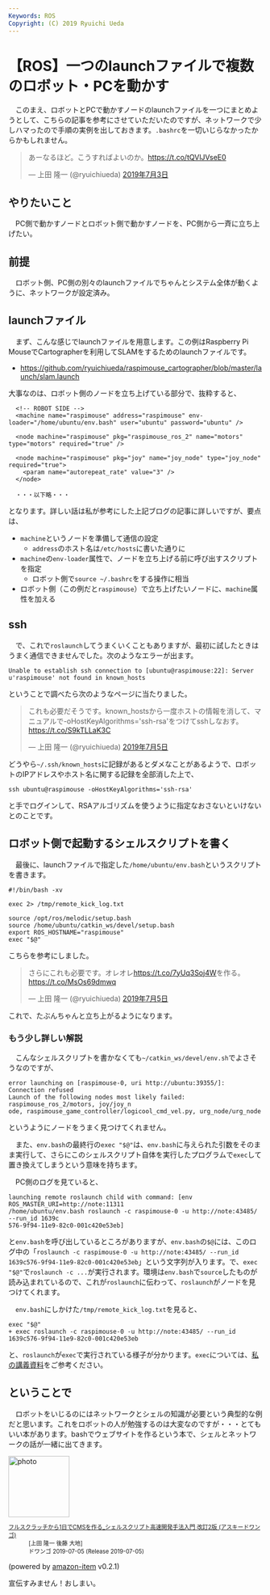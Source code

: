 ```yaml
---
Keywords: ROS
Copyright: (C) 2019 Ryuichi Ueda
---
```


# 【ROS】一つのlaunchファイルで複数のロボット・PCを動かす

　このまえ、ロボットとPCで動かすノードのlaunchファイルを一つにまとめようとして、こちらの記事を参考にさせていただいたのですが、ネットワークで少しハマったので手順の実例を出しておきます。`.bashrc`を一切いじらなかったからかもしれません。

<blockquote class="twitter-tweet" data-lang="ja"><p lang="ja" dir="ltr">あーなるほど。こうすればよいのか。<a href="https://t.co/tQVlJVseE0">https://t.co/tQVlJVseE0</a></p>&mdash; 上田 隆一 (@ryuichiueda) <a href="https://twitter.com/ryuichiueda/status/1146347445921579008?ref_src=twsrc%5Etfw">2019年7月3日</a></blockquote>
<script async src="https://platform.twitter.com/widgets.js" charset="utf-8"></script>

## やりたいこと

　PC側で動かすノードとロボット側で動かすノードを、PC側から一斉に立ち上げたい。

## 前提

　ロボット側、PC側の別々のlaunchファイルでちゃんとシステム全体が動くように、ネットワークが設定済み。


## launchファイル

　まず、こんな感じでlaunchファイルを用意します。この例はRaspberry Pi MouseでCartographerを利用してSLAMをするためのlaunchファイルです。

* https://github.com/ryuichiueda/raspimouse_cartographer/blob/master/launch/slam.launch

大事なのは、ロボット側のノードを立ち上げている部分で、抜粋すると、

```
  <!-- ROBOT SIDE -->
  <machine name="raspimouse" address="raspimouse" env-loader="/home/ubuntu/env.bash" user="ubuntu" password="ubuntu" />

  <node machine="raspimouse" pkg="raspimouse_ros_2" name="motors" type="motors" required="true" />

  <node machine="raspimouse" pkg="joy" name="joy_node" type="joy_node" required="true">
    <param name="autorepeat_rate" value="3" />
  </node>

  ・・・以下略・・・
```

となります。詳しい話は私が参考にした上記ブログの記事に詳しいですが、要点は、

* `machine`というノードを準備して通信の設定
    * `address`のホスト名は`/etc/hosts`に書いた通りに
* `machine`の`env-loader`属性で、ノードを立ち上げる前に呼び出すスクリプトを指定
    * ロボット側で`source ~/.bashrc`をする操作に相当
* ロボット側（この例だと`raspimouse`）で立ち上げたいノードに、`machine`属性を加える


## ssh

　で、これで`roslaunch`してうまくいくこともありますが、最初に試したときはうまく通信できませんでした。次のようなエラーが出ます。

```
Unable to establish ssh connection to [ubuntu@raspimouse:22]: Server u'raspimouse' not found in known_hosts
```

ということで調べたら次のようなページに当たりました。

<blockquote class="twitter-tweet" data-lang="ja"><p lang="ja" dir="ltr">これも必要だそうです。known_hostsから一度ホストの情報を消して、マニュアルで-oHostKeyAlgorithms=&#39;ssh-rsa&#39;をつけてsshしなおす。<a href="https://t.co/S9kTLLaK3C">https://t.co/S9kTLLaK3C</a></p>&mdash; 上田 隆一 (@ryuichiueda) <a href="https://twitter.com/ryuichiueda/status/1147022173007011840?ref_src=twsrc%5Etfw">2019年7月5日</a></blockquote>
<script async src="https://platform.twitter.com/widgets.js" charset="utf-8"></script>

どうやら`~/.ssh/known_hosts`に記録があるとダメなことがあるようで、ロボットのIPアドレスやホスト名に関する記録を全部消した上で、

```
ssh ubuntu@raspimouse -oHostKeyAlgorithms='ssh-rsa' 
```

と手でログインして、RSAアルゴリズムを使うように指定なおさないといけないとのことです。

## ロボット側で起動するシェルスクリプトを書く

　最後に、launchファイルで指定した`/home/ubuntu/env.bash`というスクリプトを書きます。

```
#!/bin/bash -xv

exec 2> /tmp/remote_kick_log.txt

source /opt/ros/melodic/setup.bash
source /home/ubuntu/catkin_ws/devel/setup.bash
export ROS_HOSTNAME="raspimouse"
exec "$@"
```


こちらを参考にしました。

<blockquote class="twitter-tweet" data-lang="ja"><p lang="ja" dir="ltr">さらにこれも必要です。オレオレ<a href="https://t.co/7yUq3Soj4W">https://t.co/7yUq3Soj4W</a>を作る。<a href="https://t.co/MsOs69dmwq">https://t.co/MsOs69dmwq</a></p>&mdash; 上田 隆一 (@ryuichiueda) <a href="https://twitter.com/ryuichiueda/status/1147026855246983168?ref_src=twsrc%5Etfw">2019年7月5日</a></blockquote>
<script async src="https://platform.twitter.com/widgets.js" charset="utf-8"></script>

これで、たぶんちゃんと立ち上がるようになります。

### もう少し詳しい解説

　こんなシェルスクリプトを書かなくても`~/catkin_ws/devel/env.sh`でよさそうなのですが、

```
error launching on [raspimouse-0, uri http://ubuntu:39355/]: Connection refused
Launch of the following nodes most likely failed: raspimouse_ros_2/motors, joy/joy_n
ode, raspimouse_game_controller/logicool_cmd_vel.py, urg_node/urg_node
```

というようにノードをうまく見つけてくれません。

　また、`env.bash`の最終行の`exec "$@"`は、`env.bash`に与えられた引数をそのまま実行して、さらにこのシェルスクリプト自体を実行したプログラムで`exec`して置き換えてしまうという意味を持ちます。

　PC側のログを見ていると、

```
launching remote roslaunch child with command: [env ROS_MASTER_URI=http://note:11311
/home/ubuntu/env.bash roslaunch -c raspimouse-0 -u http://note:43485/ --run_id 1639c
576-9f94-11e9-82c0-001c420e53eb]
```

と`env.bash`を呼び出しているところがありますが、`env.bash`の`$@`には、このログ中の「`roslaunch -c raspimouse-0 -u http://note:43485/ --run_id 1639c576-9f94-11e9-82c0-001c420e53eb`」という文字列が入ります。で、`exec "$@"`で`roslaunch -c ...`が実行されます。環境は`env.bash`で`source`したものが読み込まれているので、これが`roslaunch`に伝わって、`roslaunch`がノードを見つけてくれます。

　`env.bash`にしかけた`/tmp/remote_kick_log.txt`を見ると、

```
exec "$@"
+ exec roslaunch -c raspimouse-0 -u http://note:43485/ --run_id 1639c576-9f94-11e9-82c0-001c420e53eb
```

と、`roslaunch`が`exec`で実行されている様子が分かります。`exec`については、[私の講義資料](https://github.com/ryuichiueda/robosys2018/blob/master/04_process.md)をご参考ください。


## ということで

　ロボットをいじるのにはネットワークとシェルの知識が必要という典型的な例だと思います。これをロボットの人が勉強するのは大変なのですが・・・とてもいい本があります。bashでウェブサイトを作るという本で、シェルとネットワークの話が一緒に出てきます。


<div class="card">
  <div class="row no-gutters">
    <div class="col-md-2">
      <a class="item url" href="https://www.amazon.co.jp/exec/obidos/ASIN/B07TSZZPWN/ryuichiueda-22"><img src="https://images-fe.ssl-images-amazon.com/images/I/51H%2B4kUhbFL._SL160_.jpg" width="121" alt="photo"></a>
    </div>
    <div class="col-md-10">
      <div class="card-body">
        <dl class="fn" style="font-size:80%">
          <dt><a href="https://www.amazon.co.jp/exec/obidos/ASIN/B07TSZZPWN/ryuichiueda-22">フルスクラッチから1日でCMSを作る_シェルスクリプト高速開発手法入門 改訂2版 (アスキードワンゴ)</a></dt>
          <dd>[上田 隆一 後藤 大地]</dd>
          <dd>ドワンゴ 2019-07-05 (Release 2019-07-05)</dd>
        </dl>
        <p class="powered-by" >(powered by <a href="https://github.com/spiegel-im-spiegel/amazon-item" >amazon-item</a> v0.2.1)</p>
      </div>
    </div>
  </div>
</div>


宣伝すみません！おしまい。
